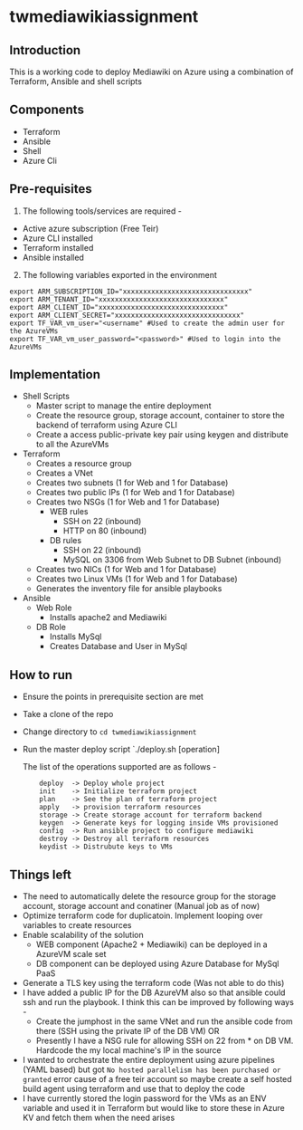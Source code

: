 # twmediawikiassignment

## Introduction
This is a working code to deploy Mediawiki on Azure using a combination of Terraform, Ansible and shell scripts

## Components
- Terraform
- Ansible
- Shell
- Azure Cli

## Pre-requisites
1. The following tools/services are required -
- Active azure subscription (Free Teir)
- Azure CLI installed
- Terraform installed
- Ansible installed
2. The following variables exported in the environment
```
export ARM_SUBSCRIPTION_ID="xxxxxxxxxxxxxxxxxxxxxxxxxxxxxxx"
export ARM_TENANT_ID="xxxxxxxxxxxxxxxxxxxxxxxxxxxxxxx"
export ARM_CLIENT_ID="xxxxxxxxxxxxxxxxxxxxxxxxxxxxxxx"
export ARM_CLIENT_SECRET="xxxxxxxxxxxxxxxxxxxxxxxxxxxxxxx"
export TF_VAR_vm_user="<username" #Used to create the admin user for the AzureVMs
export TF_VAR_vm_user_password="<password>" #Used to login into the AzureVMs
```  

## Implementation
- Shell Scripts
  * Master script to manage the entire deployment
  * Create the resource group, storage account, container to store the backend of terraform using Azure CLI
  * Create a access public-private key pair using keygen and distribute to all the AzureVMs
- Terraform
  * Creates a resource group
  * Creates a VNet
  * Creates two subnets (1 for Web and 1 for Database)
  * Creates two public IPs (1 for Web and 1 for Database)
  * Creates two NSGs (1 for Web and 1 for Database)
    - WEB rules 
      * SSH on 22 (inbound)
      * HTTP on 80 (inbound)
    - DB rules
      * SSH on 22 (inbound)
      * MySQL on 3306 from Web Subnet to DB Subnet (inbound)
  * Creates two NICs (1 for Web and 1 for Database)
  * Creates two Linux VMs (1 for Web and 1 for Database)
  * Generates the inventory file for ansible playbooks
- Ansible
  * Web Role
    - Installs apache2 and Mediawiki
  * DB Role
    - Installs MySql
    - Creates Database and User in MySql

## How to run 
- Ensure the points in prerequisite section are met
- Take a clone of the repo
- Change directory to `cd twmediawikiassignment`
- Run the master deploy script `./deploy.sh [operation]
  
  The list of the operations supported are as follows -
  ```
      deploy  -> Deploy whole project
      init    -> Initialize terraform project
      plan    -> See the plan of terraform project
      apply   -> provision terraform resources
      storage -> Create storage account for terraform backend
      keygen  -> Generate keys for logging inside VMs provisioned
      config  -> Run ansible project to configure mediawiki
      destroy -> Destroy all terraform resources
      keydist -> Distrubute keys to VMs
  ```

## Things left
- The need to automatically delete the resource group for the storage account, storage account and conatiner (Manual job as of now)
- Optimize terraform code for duplicatoin. Implement looping over variables to create resources
- Enable scalability of the solution
  * WEB component (Apache2 + Mediawiki) can be deployed in a AzureVM scale set
  * DB component can be deployed using Azure Database for MySql PaaS
- Generate a TLS key using the terraform code (Was not able to do this)
- I have added a public IP for the DB AzureVM also so that ansible could ssh and run the playbook. I think this can be improved by following ways -
  * Create the jumphost in the same VNet and run the ansible code from there (SSH using the private IP of the DB VM)
  OR
  * Presently I have a NSG rule for allowing SSH on 22 from * on DB VM. Hardcode the my local machine's IP in the source
- I wanted to orchestrate the entire deployment using azure pipelines (YAML based) but got `No hosted parallelism has been purchased or granted` error cause of a free teir account   so maybe create a self hosted build agent using terraform and use that to deploy the code
- I have currently stored the login password for the VMs as an ENV variable and used it in Terraform but would like to store these in Azure KV and fetch them when the need arises
  
